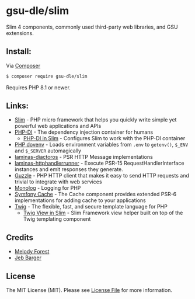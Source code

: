 # gsu-dle/slim

Slim 4 components, commonly used third-party web libraries, and GSU extensions.

## Install:

Via [Composer](https://getcomposer.org)

```bash
$ composer require gsu-dle/slim
```

Requires PHP 8.1 or newer.

## Links:
- [Slim](https://www.slimframework.com/docs/v4/) - PHP micro framework that helps you quickly write simple yet powerful web applications and APIs
- [PHP-DI](https://php-di.org/doc/) - The dependency injection container for humans
  - [PHP-DI in Slim](https://php-di.org/doc/frameworks/slim.html) - Configures Slim to work with the PHP-DI container
- [PHP dovenv](https://github.com/vlucas/phpdotenv) - Loads environment variables from `.env` to `getenv()`, `$_ENV` and `$_SERVER` automagically
- [laminas-diactoros](https://github.com/laminas/laminas-diactoros) - PSR HTTP Message implementations
- [laminas-httphandlerrunner](https://github.com/laminas/laminas-httphandlerrunner) - Execute PSR-15 RequestHandlerInterface instances and emit responses they generate.
- [Guzzle](https://docs.guzzlephp.org/en/stable/) - PHP HTTP client that makes it easy to send HTTP requests and trivial to integrate with web services
- [Monolog](https://github.com/Seldaek/monolog) - Logging for PHP
- [Symfony Cache](https://symfony.com/doc/current/components/cache.html) - The Cache component provides extended PSR-6 implementations for adding cache to your applications
- [Twig](https://twig.symfony.com/doc/3.x/) - The flexible, fast, and secure template language for PHP
  - [Twig View in Slim](https://github.com/slimphp/Twig-View) - Slim Framework view helper built on top of the Twig templating component

## Credits

- [Melody Forest](https://github.com/mforest-gsu)
- [Jeb Barger](https://github.com/jebba2)

## License

The MIT License (MIT). Please see [License File](LICENSE.md) for more information.